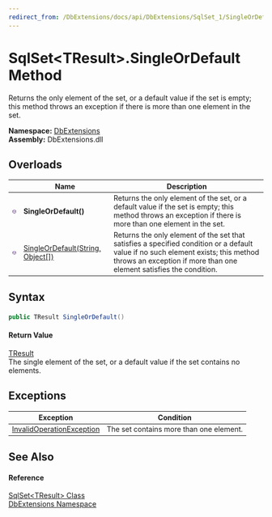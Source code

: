```yaml
---
redirect_from: /DbExtensions/docs/api/DbExtensions/SqlSet_1/SingleOrDefault.html
---
```


SqlSet&lt;TResult>.SingleOrDefault Method
=========================================
Returns the only element of the set, or a default value if the set is empty; this method throws an exception if there is more than one element in the set.
  
**Namespace:** [DbExtensions][1]  
**Assembly:** DbExtensions.dll

Overloads
---------

|                  | Name                                   | Description                                                                                                                                                                                              |
| ---------------- | -------------------------------------- | -------------------------------------------------------------------------------------------------------------------------------------------------------------------------------------------------------- |
| ![Public method] | **SingleOrDefault()**                  | Returns the only element of the set, or a default value if the set is empty; this method throws an exception if there is more than one element in the set.                                               |
| ![Public method] | [SingleOrDefault(String, Object[])][2] | Returns the only element of the set that satisfies a specified condition or a default value if no such element exists; this method throws an exception if more than one element satisfies the condition. |


Syntax
------

```csharp
public TResult SingleOrDefault()
```

#### Return Value
[TResult][3]  
The single element of the set, or a default value if the set contains no elements.

Exceptions
----------

| Exception                      | Condition                               |
| ------------------------------ | --------------------------------------- |
| [InvalidOperationException][4] | The set contains more than one element. |


See Also
--------

#### Reference
[SqlSet&lt;TResult> Class][3]  
[DbExtensions Namespace][1]  

[1]: ../README.md
[2]: SingleOrDefault_1.md
[3]: README.md
[4]: https://learn.microsoft.com/dotnet/api/system.invalidoperationexception
[Public method]: ../../icons/pubmethod.svg "Public method"